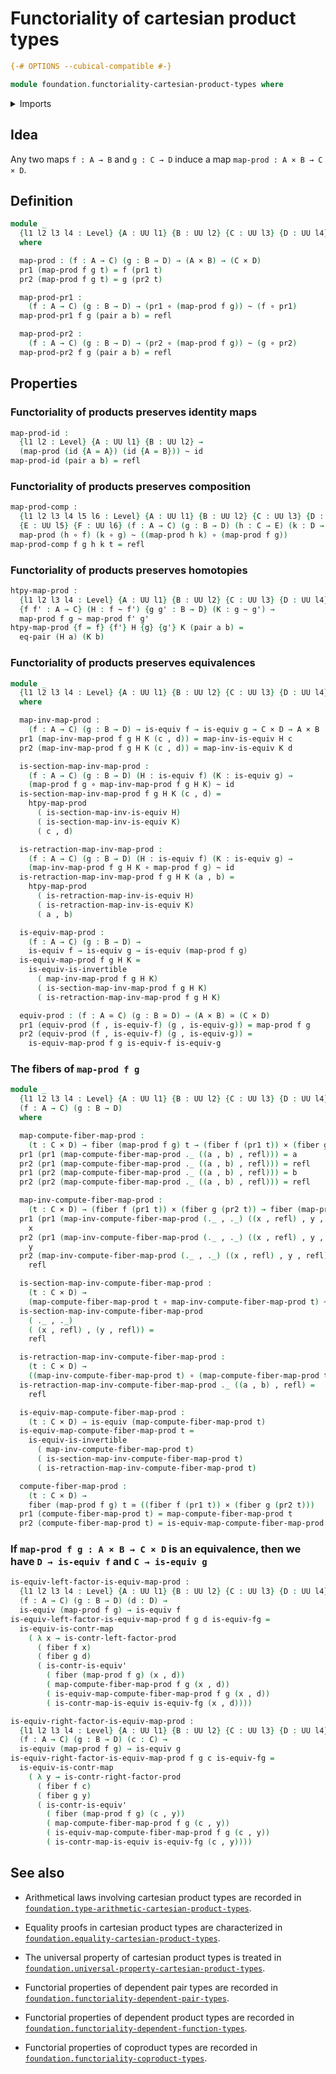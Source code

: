 # Functoriality of cartesian product types

```agda
{-# OPTIONS --cubical-compatible #-}

module foundation.functoriality-cartesian-product-types where
```

<details><summary>Imports</summary>

```agda
open import foundation.dependent-pair-types
open import foundation.equality-cartesian-product-types
open import foundation.universe-levels

open import foundation-core.cartesian-product-types
open import foundation-core.contractible-maps
open import foundation-core.contractible-types
open import foundation-core.equivalences
open import foundation-core.fibers-of-maps
open import foundation-core.function-types
open import foundation-core.homotopies
open import foundation-core.identity-types
```

</details>

## Idea

Any two maps `f : A → B` and `g : C → D` induce a map
`map-prod : A × B → C × D`.

## Definition

```agda
module _
  {l1 l2 l3 l4 : Level} {A : UU l1} {B : UU l2} {C : UU l3} {D : UU l4}
  where

  map-prod : (f : A → C) (g : B → D) → (A × B) → (C × D)
  pr1 (map-prod f g t) = f (pr1 t)
  pr2 (map-prod f g t) = g (pr2 t)

  map-prod-pr1 :
    (f : A → C) (g : B → D) → (pr1 ∘ (map-prod f g)) ~ (f ∘ pr1)
  map-prod-pr1 f g (pair a b) = refl

  map-prod-pr2 :
    (f : A → C) (g : B → D) → (pr2 ∘ (map-prod f g)) ~ (g ∘ pr2)
  map-prod-pr2 f g (pair a b) = refl
```

## Properties

### Functoriality of products preserves identity maps

```agda
map-prod-id :
  {l1 l2 : Level} {A : UU l1} {B : UU l2} →
  (map-prod (id {A = A}) (id {A = B})) ~ id
map-prod-id (pair a b) = refl
```

### Functoriality of products preserves composition

```agda
map-prod-comp :
  {l1 l2 l3 l4 l5 l6 : Level} {A : UU l1} {B : UU l2} {C : UU l3} {D : UU l4}
  {E : UU l5} {F : UU l6} (f : A → C) (g : B → D) (h : C → E) (k : D → F) →
  map-prod (h ∘ f) (k ∘ g) ~ ((map-prod h k) ∘ (map-prod f g))
map-prod-comp f g h k t = refl
```

### Functoriality of products preserves homotopies

```agda
htpy-map-prod :
  {l1 l2 l3 l4 : Level} {A : UU l1} {B : UU l2} {C : UU l3} {D : UU l4}
  {f f' : A → C} (H : f ~ f') {g g' : B → D} (K : g ~ g') →
  map-prod f g ~ map-prod f' g'
htpy-map-prod {f = f} {f'} H {g} {g'} K (pair a b) =
  eq-pair (H a) (K b)
```

### Functoriality of products preserves equivalences

```agda
module _
  {l1 l2 l3 l4 : Level} {A : UU l1} {B : UU l2} {C : UU l3} {D : UU l4}
  where

  map-inv-map-prod :
    (f : A → C) (g : B → D) → is-equiv f → is-equiv g → C × D → A × B
  pr1 (map-inv-map-prod f g H K (c , d)) = map-inv-is-equiv H c
  pr2 (map-inv-map-prod f g H K (c , d)) = map-inv-is-equiv K d

  is-section-map-inv-map-prod :
    (f : A → C) (g : B → D) (H : is-equiv f) (K : is-equiv g) →
    (map-prod f g ∘ map-inv-map-prod f g H K) ~ id
  is-section-map-inv-map-prod f g H K (c , d) =
    htpy-map-prod
      ( is-section-map-inv-is-equiv H)
      ( is-section-map-inv-is-equiv K)
      ( c , d)

  is-retraction-map-inv-map-prod :
    (f : A → C) (g : B → D) (H : is-equiv f) (K : is-equiv g) →
    (map-inv-map-prod f g H K ∘ map-prod f g) ~ id
  is-retraction-map-inv-map-prod f g H K (a , b) =
    htpy-map-prod
      ( is-retraction-map-inv-is-equiv H)
      ( is-retraction-map-inv-is-equiv K)
      ( a , b)

  is-equiv-map-prod :
    (f : A → C) (g : B → D) →
    is-equiv f → is-equiv g → is-equiv (map-prod f g)
  is-equiv-map-prod f g H K =
    is-equiv-is-invertible
      ( map-inv-map-prod f g H K)
      ( is-section-map-inv-map-prod f g H K)
      ( is-retraction-map-inv-map-prod f g H K)

  equiv-prod : (f : A ≃ C) (g : B ≃ D) → (A × B) ≃ (C × D)
  pr1 (equiv-prod (f , is-equiv-f) (g , is-equiv-g)) = map-prod f g
  pr2 (equiv-prod (f , is-equiv-f) (g , is-equiv-g)) =
    is-equiv-map-prod f g is-equiv-f is-equiv-g
```

### The fibers of `map-prod f g`

```agda
module _
  {l1 l2 l3 l4 : Level} {A : UU l1} {B : UU l2} {C : UU l3} {D : UU l4}
  (f : A → C) (g : B → D)
  where

  map-compute-fiber-map-prod :
    (t : C × D) → fiber (map-prod f g) t → (fiber f (pr1 t)) × (fiber g (pr2 t))
  pr1 (pr1 (map-compute-fiber-map-prod ._ ((a , b) , refl))) = a
  pr2 (pr1 (map-compute-fiber-map-prod ._ ((a , b) , refl))) = refl
  pr1 (pr2 (map-compute-fiber-map-prod ._ ((a , b) , refl))) = b
  pr2 (pr2 (map-compute-fiber-map-prod ._ ((a , b) , refl))) = refl

  map-inv-compute-fiber-map-prod :
    (t : C × D) → (fiber f (pr1 t)) × (fiber g (pr2 t)) → fiber (map-prod f g) t
  pr1 (pr1 (map-inv-compute-fiber-map-prod (._ , ._) ((x , refl) , y , refl))) =
    x
  pr2 (pr1 (map-inv-compute-fiber-map-prod (._ , ._) ((x , refl) , y , refl))) =
    y
  pr2 (map-inv-compute-fiber-map-prod (._ , ._) ((x , refl) , y , refl)) =
    refl

  is-section-map-inv-compute-fiber-map-prod :
    (t : C × D) →
    (map-compute-fiber-map-prod t ∘ map-inv-compute-fiber-map-prod t) ~ id
  is-section-map-inv-compute-fiber-map-prod
    ( ._ , ._)
    ( (x , refl) , (y , refl)) =
    refl

  is-retraction-map-inv-compute-fiber-map-prod :
    (t : C × D) →
    ((map-inv-compute-fiber-map-prod t) ∘ (map-compute-fiber-map-prod t)) ~ id
  is-retraction-map-inv-compute-fiber-map-prod ._ ((a , b) , refl) =
    refl

  is-equiv-map-compute-fiber-map-prod :
    (t : C × D) → is-equiv (map-compute-fiber-map-prod t)
  is-equiv-map-compute-fiber-map-prod t =
    is-equiv-is-invertible
      ( map-inv-compute-fiber-map-prod t)
      ( is-section-map-inv-compute-fiber-map-prod t)
      ( is-retraction-map-inv-compute-fiber-map-prod t)

  compute-fiber-map-prod :
    (t : C × D) →
    fiber (map-prod f g) t ≃ ((fiber f (pr1 t)) × (fiber g (pr2 t)))
  pr1 (compute-fiber-map-prod t) = map-compute-fiber-map-prod t
  pr2 (compute-fiber-map-prod t) = is-equiv-map-compute-fiber-map-prod t
```

### If `map-prod f g : A × B → C × D` is an equivalence, then we have `D → is-equiv f` and `C → is-equiv g`

```agda
is-equiv-left-factor-is-equiv-map-prod :
  {l1 l2 l3 l4 : Level} {A : UU l1} {B : UU l2} {C : UU l3} {D : UU l4}
  (f : A → C) (g : B → D) (d : D) →
  is-equiv (map-prod f g) → is-equiv f
is-equiv-left-factor-is-equiv-map-prod f g d is-equiv-fg =
  is-equiv-is-contr-map
    ( λ x → is-contr-left-factor-prod
      ( fiber f x)
      ( fiber g d)
      ( is-contr-is-equiv'
        ( fiber (map-prod f g) (x , d))
        ( map-compute-fiber-map-prod f g (x , d))
        ( is-equiv-map-compute-fiber-map-prod f g (x , d))
        ( is-contr-map-is-equiv is-equiv-fg (x , d))))

is-equiv-right-factor-is-equiv-map-prod :
  {l1 l2 l3 l4 : Level} {A : UU l1} {B : UU l2} {C : UU l3} {D : UU l4}
  (f : A → C) (g : B → D) (c : C) →
  is-equiv (map-prod f g) → is-equiv g
is-equiv-right-factor-is-equiv-map-prod f g c is-equiv-fg =
  is-equiv-is-contr-map
    ( λ y → is-contr-right-factor-prod
      ( fiber f c)
      ( fiber g y)
      ( is-contr-is-equiv'
        ( fiber (map-prod f g) (c , y))
        ( map-compute-fiber-map-prod f g (c , y))
        ( is-equiv-map-compute-fiber-map-prod f g (c , y))
        ( is-contr-map-is-equiv is-equiv-fg (c , y))))
```

## See also

- Arithmetical laws involving cartesian product types are recorded in
  [`foundation.type-arithmetic-cartesian-product-types`](foundation.type-arithmetic-cartesian-product-types.md).
- Equality proofs in cartesian product types are characterized in
  [`foundation.equality-cartesian-product-types`](foundation.equality-cartesian-product-types.md).
- The universal property of cartesian product types is treated in
  [`foundation.universal-property-cartesian-product-types`](foundation.universal-property-cartesian-product-types.md).

- Functorial properties of dependent pair types are recorded in
  [`foundation.functoriality-dependent-pair-types`](foundation.functoriality-dependent-pair-types.md).
- Functorial properties of dependent product types are recorded in
  [`foundation.functoriality-dependent-function-types`](foundation.functoriality-dependent-function-types.md).
- Functorial properties of coproduct types are recorded in
  [`foundation.functoriality-coproduct-types`](foundation.functoriality-coproduct-types.md).
